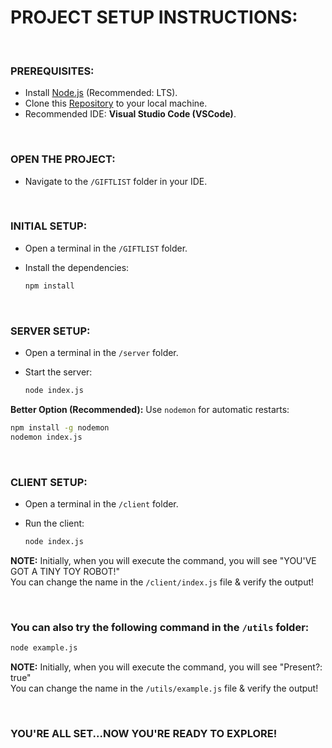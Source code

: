 # PROJECT SETUP INSTRUCTIONS:

<br>

### PREREQUISITES:

- Install [Node.js](https://nodejs.org/en) (Recommended: LTS).
- Clone this [Repository](https://github.com/cwrzuhayeem/Alchemy-University) to your local machine.
- Recommended IDE: **Visual Studio Code (VSCode)**.

<br>

### OPEN THE PROJECT:

- Navigate to the `/GIFTLIST` folder in your IDE.

<br>

### INITIAL SETUP:

- Open a terminal in the `/GIFTLIST` folder.
- Install the dependencies:

   ```bash
   npm install
   ```

<br>

### SERVER SETUP:

- Open a terminal in the `/server` folder.
- Start the server:

   ```bash
   node index.js
   ```

**Better Option (Recommended):** Use `nodemon` for automatic restarts:

```bash
npm install -g nodemon
nodemon index.js
```

<br>

### CLIENT SETUP:

- Open a terminal in the `/client` folder.
- Run the client:

   ```bash
   node index.js
   ```

**NOTE:** Initially, when you will execute the command, you will see "YOU'VE GOT A TINY TOY ROBOT!"
<br>
You can change the name in the `/client/index.js` file & verify the output!

<br>

### You can also try the following command in the `/utils` folder:

   ```bash
   node example.js
   ```

**NOTE:** Initially, when you will execute the command, you will see "Present?: true"
<br>
You can change the name in the `/utils/example.js` file & verify the output!

<br>

### YOU'RE ALL SET...NOW YOU'RE READY TO EXPLORE!
